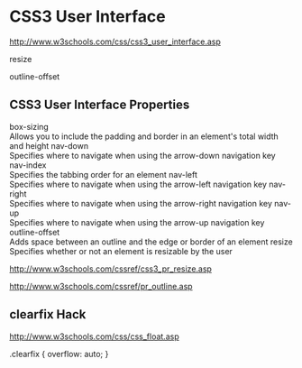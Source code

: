 # CSS3 User Interface  


http://www.w3schools.com/css/css3_user_interface.asp  


resize

outline-offset


## CSS3 User Interface Properties  



box-sizing  
    Allows you to include the padding and border in an element's total width and height
nav-down  
    Specifies where to navigate when using the arrow-down navigation key
nav-index  
    Specifies the tabbing order for an element
nav-left  
    Specifies where to navigate when using the arrow-left navigation key
nav-right  
    Specifies where to navigate when using the arrow-right navigation key
nav-up  
    Specifies where to navigate when using the arrow-up navigation key
outline-offset  
    Adds space between an outline and the edge or border of an element
resize  
    Specifies whether or not an element is resizable by the user



http://www.w3schools.com/cssref/css3_pr_resize.asp



http://www.w3schools.com/cssref/pr_outline.asp






## clearfix Hack  

http://www.w3schools.com/css/css_float.asp

.clearfix {
    overflow: auto;
}





